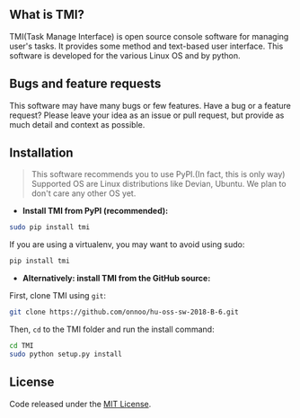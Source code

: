 ## What is TMI? ##
TMI(Task Manage Interface) is open source console software for managing user's
tasks.  It provides some method and text-based user interface.  This software is
developed for the various Linux OS and by python.

## Bugs and feature requests ##
This software may have many bugs or few features. Have a bug or a feature request?
Please leave your idea as an issue or pull request, but provide as much detail and context as possible.

## Installation ##
> This software recommends you to use PyPI.(In fact, this is only way)
Supported OS are Linux distributions like Devian, Ubuntu. We plan to don't care any other
OS yet.  
- **Install TMI from PyPI (recommended):**

```sh
sudo pip install tmi
```

If you are using a virtualenv, you may want to avoid using sudo:

```sh
pip install tmi
```

- **Alternatively: install TMI from the GitHub source:**

First, clone TMI using `git`:

```sh
git clone https://github.com/onnoo/hu-oss-sw-2018-B-6.git
```

 Then, `cd` to the TMI folder and run the install command:
```sh
cd TMI
sudo python setup.py install
```

## License ##
Code released under the [MIT License](https://github.com/onnoo/TMI/raw/master/LICENSE).
